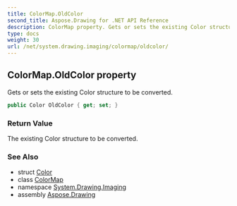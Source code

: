 ```yaml
---
title: ColorMap.OldColor
second_title: Aspose.Drawing for .NET API Reference
description: ColorMap property. Gets or sets the existing Color structure to be converted
type: docs
weight: 30
url: /net/system.drawing.imaging/colormap/oldcolor/
---
```

## ColorMap.OldColor property

Gets or sets the existing Color structure to be converted.

```csharp
public Color OldColor { get; set; }
```

### Return Value

The existing Color structure to be converted.

### See Also

* struct [Color](../../../system.drawing/color/)
* class [ColorMap](../)
* namespace [System.Drawing.Imaging](../../colormap/)
* assembly [Aspose.Drawing](../../../)



